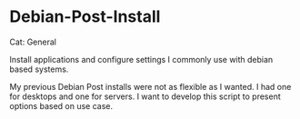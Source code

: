 # Debian-Post-Install
Cat: General

Install applications and configure settings I commonly use with debian based systems.

My previous Debian Post installs were not as flexible as I wanted. I had one for desktops and one for servers. I want to develop this script to present options based on use case.
